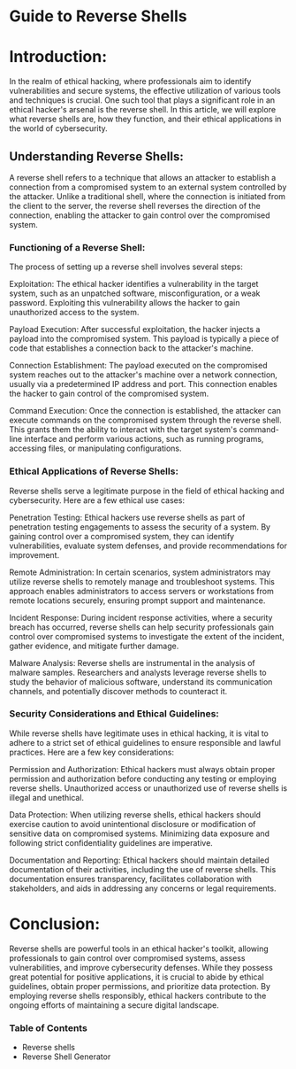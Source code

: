 # Guide to Reverse Shells

# Introduction:
In the realm of ethical hacking, where professionals aim to identify vulnerabilities and secure systems, the effective utilization of various tools and techniques is crucial. One such tool that plays a significant role in an ethical hacker's arsenal is the reverse shell. In this article, we will explore what reverse shells are, how they function, and their ethical applications in the world of cybersecurity.

## Understanding Reverse Shells:
A reverse shell refers to a technique that allows an attacker to establish a connection from a compromised system to an external system controlled by the attacker. Unlike a traditional shell, where the connection is initiated from the client to the server, the reverse shell reverses the direction of the connection, enabling the attacker to gain control over the compromised system.

### Functioning of a Reverse Shell:
The process of setting up a reverse shell involves several steps:

Exploitation: The ethical hacker identifies a vulnerability in the target system, such as an unpatched software, misconfiguration, or a weak password. Exploiting this vulnerability allows the hacker to gain unauthorized access to the system.

Payload Execution: After successful exploitation, the hacker injects a payload into the compromised system. This payload is typically a piece of code that establishes a connection back to the attacker's machine.

Connection Establishment: The payload executed on the compromised system reaches out to the attacker's machine over a network connection, usually via a predetermined IP address and port. This connection enables the hacker to gain control of the compromised system.

Command Execution: Once the connection is established, the attacker can execute commands on the compromised system through the reverse shell. This grants them the ability to interact with the target system's command-line interface and perform various actions, such as running programs, accessing files, or manipulating configurations.

### Ethical Applications of Reverse Shells:
Reverse shells serve a legitimate purpose in the field of ethical hacking and cybersecurity. Here are a few ethical use cases:

Penetration Testing: Ethical hackers use reverse shells as part of penetration testing engagements to assess the security of a system. By gaining control over a compromised system, they can identify vulnerabilities, evaluate system defenses, and provide recommendations for improvement.

Remote Administration: In certain scenarios, system administrators may utilize reverse shells to remotely manage and troubleshoot systems. This approach enables administrators to access servers or workstations from remote locations securely, ensuring prompt support and maintenance.

Incident Response: During incident response activities, where a security breach has occurred, reverse shells can help security professionals gain control over compromised systems to investigate the extent of the incident, gather evidence, and mitigate further damage.

Malware Analysis: Reverse shells are instrumental in the analysis of malware samples. Researchers and analysts leverage reverse shells to study the behavior of malicious software, understand its communication channels, and potentially discover methods to counteract it.

### Security Considerations and Ethical Guidelines:
While reverse shells have legitimate uses in ethical hacking, it is vital to adhere to a strict set of ethical guidelines to ensure responsible and lawful practices. Here are a few key considerations:

Permission and Authorization: Ethical hackers must always obtain proper permission and authorization before conducting any testing or employing reverse shells. Unauthorized access or unauthorized use of reverse shells is illegal and unethical.

Data Protection: When utilizing reverse shells, ethical hackers should exercise caution to avoid unintentional disclosure or modification of sensitive data on compromised systems. Minimizing data exposure and following strict confidentiality guidelines are imperative.

Documentation and Reporting: Ethical hackers should maintain detailed documentation of their activities, including the use of reverse shells. This documentation ensures transparency, facilitates collaboration with stakeholders, and aids in addressing any concerns or legal requirements.

# Conclusion:
Reverse shells are powerful tools in an ethical hacker's toolkit, allowing professionals to gain control over compromised systems, assess vulnerabilities, and improve cybersecurity defenses. While they possess great potential for positive applications, it is crucial to abide by ethical guidelines, obtain proper permissions, and prioritize data protection. By employing reverse shells responsibly, ethical hackers contribute to the ongoing efforts of maintaining a secure digital landscape.

### Table of Contents
* Reverse shells
* Reverse Shell Generator
